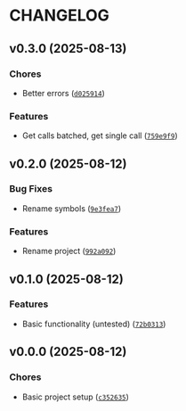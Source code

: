 # CHANGELOG


## v0.3.0 (2025-08-13)

### Chores

- Better errors
  ([`d025914`](https://github.com/MicaelJarniac/gongy/commit/d0259148e02edebaef95f1073d4a566f1b8f6719))

### Features

- Get calls batched, get single call
  ([`759e9f9`](https://github.com/MicaelJarniac/gongy/commit/759e9f9099b25c7a245254a849fe5c51d65b335b))


## v0.2.0 (2025-08-12)

### Bug Fixes

- Rename symbols
  ([`9e3fea7`](https://github.com/MicaelJarniac/gongy/commit/9e3fea7b9e5de78c08b6d9f3d6abef153394628e))

### Features

- Rename project
  ([`992a092`](https://github.com/MicaelJarniac/gongy/commit/992a092e2dd09e8aa859df5de3e024d75b46b37a))


## v0.1.0 (2025-08-12)

### Features

- Basic functionality (untested)
  ([`72b0313`](https://github.com/MicaelJarniac/gongy/commit/72b0313f29d5eb115a5780e05f9b3b8e8d83d099))


## v0.0.0 (2025-08-12)

### Chores

- Basic project setup
  ([`c352635`](https://github.com/MicaelJarniac/gongy/commit/c352635f825011e9e7a05ad961b4540aded1292b))
